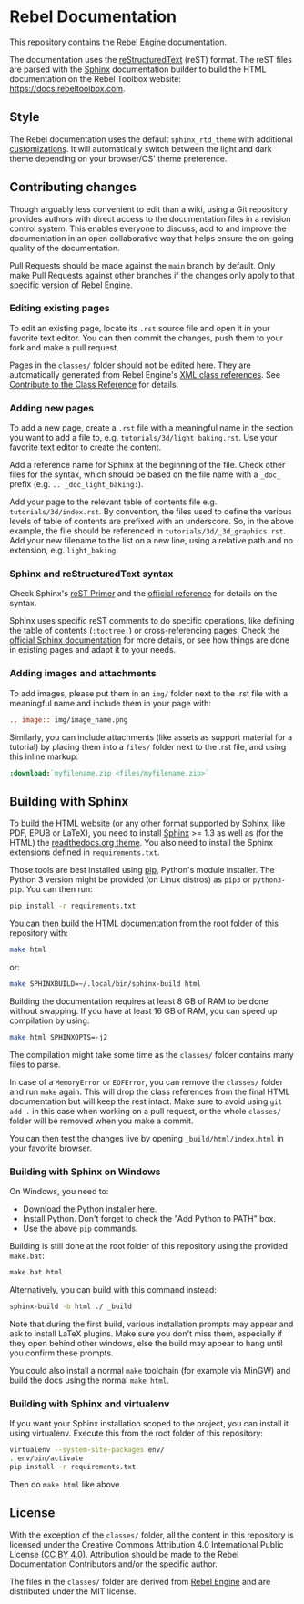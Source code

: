 # Rebel Documentation

This repository contains the [Rebel Engine](https://github.com/RebelToolbox/RebelEngine) documentation.

The documentation uses the [reStructuredText](https://docutils.sourceforge.io/rst.html) (reST) format. The reST files are parsed with the [Sphinx](https://www.sphinx-doc.org/) documentation builder to build the HTML documentation on the Rebel Toolbox website: https://docs.rebeltoolbox.com.

## Style

The Rebel documentation uses the default ``sphinx_rtd_theme`` with additional [customizations](_static/). It will automatically switch between the light and dark theme depending on your browser/OS' theme preference.

## Contributing changes

Though arguably less convenient to edit than a wiki, using a Git repository provides authors with direct access to the documentation files in a revision control system. This enables everyone to discuss, add to and improve the documentation in an open collaborative way that helps ensure the on-going quality of the documentation.

Pull Requests should be made against the `main` branch by default. Only make Pull Requests against other branches if the changes only apply to that specific version of Rebel Engine.

### Editing existing pages

To edit an existing page, locate its `.rst` source file and open it in your favorite text editor. You can then commit the changes, push them to your fork and make a pull request.

Pages in the `classes/` folder should not be edited here. They are automatically generated from Rebel Engine's [XML class references](https://github.com/RebelToolbox/RebelEngine/tree/main/doc/classes). See [Contribute to the Class Reference](https://docs.rebeltoolbox.com/en/latest/community/contributing/updating_the_class_reference.html) for details.

### Adding new pages

To add a new page, create a `.rst` file with a meaningful name in the section you want to add a file to, e.g. `tutorials/3d/light_baking.rst`. Use your favorite text editor to create the content.

Add a reference name for Sphinx at the beginning of the file. Check other files for the syntax, which should be based on the file name with a `_doc_` prefix (e.g. `.. _doc_light_baking:`).

Add your page to the relevant table of contents file e.g. `tutorials/3d/index.rst`. By convention, the files used to define the various levels of table of contents are prefixed with an underscore. So, in the above example, the file should be referenced in `tutorials/3d/_3d_graphics.rst`. Add your new filename to the list on a new line, using a relative path and no extension, e.g. `light_baking`.

### Sphinx and reStructuredText syntax

Check Sphinx's [reST Primer](https://www.sphinx-doc.org/en/stable/rest.html) and the [official reference](http://docutils.sourceforge.net/rst.html) for details on the syntax.

Sphinx uses specific reST comments to do specific operations, like defining the table of contents (`:toctree:`) or cross-referencing pages. Check the [official Sphinx documentation](https://www.sphinx-doc.org/en/stable/index.html) for more details, or see how things are done in existing pages and adapt it to your needs.

### Adding images and attachments

To add images, please put them in an `img/` folder next to the .rst file with a meaningful name and include them in your page with:
```rst
.. image:: img/image_name.png
```

Similarly, you can include attachments (like assets as support material for a tutorial) by placing them into a `files/` folder next to the .rst file, and using this inline markup:
```rst
:download:`myfilename.zip <files/myfilename.zip>`
```

## Building with Sphinx

To build the HTML website (or any other format supported by Sphinx, like PDF, EPUB or LaTeX), you need to install [Sphinx](https://www.sphinx-doc.org/) >= 1.3 as well as (for the HTML) the [readthedocs.org theme](https://github.com/snide/sphinx_rtd_theme). You also need to install the Sphinx extensions defined in `requirements.txt`.

Those tools are best installed using [pip](https://pip.pypa.io), Python's module installer. The Python 3 version might be provided (on Linux distros) as `pip3` or `python3-pip`. You can then run:

```sh
pip install -r requirements.txt
```

You can then build the HTML documentation from the root folder of this repository with:

```sh
make html
```

or:

```sh
make SPHINXBUILD=~/.local/bin/sphinx-build html
```

Building the documentation requires at least 8 GB of RAM to be done without swapping. If you have at least 16 GB of RAM, you can speed up compilation by using:

```bash
make html SPHINXOPTS=-j2
```

The compilation might take some time as the `classes/` folder contains many files to parse.

In case of a `MemoryError` or `EOFError`, you can remove the `classes/` folder and run `make` again. This will drop the class references from the final HTML documentation but will keep the rest intact. Make sure to avoid using `git add .` in this case when working on a pull request, or the whole `classes/` folder will be removed when you make a commit.

You can then test the changes live by opening `_build/html/index.html` in your favorite browser.

### Building with Sphinx on Windows

On Windows, you need to:
* Download the Python installer [here](https://www.python.org/downloads/).
* Install Python. Don't forget to check the "Add Python to PATH" box.
* Use the above `pip` commands.

Building is still done at the root folder of this repository using the provided `make.bat`:
```sh
make.bat html
```

Alternatively, you can build with this command instead:
```sh
sphinx-build -b html ./ _build
```

Note that during the first build, various installation prompts may appear and ask to install LaTeX plugins.
Make sure you don't miss them, especially if they open behind other windows, else the build may appear to hang until you confirm these prompts.

You could also install a normal `make` toolchain (for example via MinGW) and build the docs using the normal `make html`.

### Building with Sphinx and virtualenv

If you want your Sphinx installation scoped to the project, you can install it using virtualenv.
Execute this from the root folder of this repository:

```sh
virtualenv --system-site-packages env/
. env/bin/activate
pip install -r requirements.txt
```

Then do `make html` like above.

## License

With the exception of the `classes/` folder, all the content in this repository is licensed under the Creative Commons Attribution 4.0 International Public License ([CC BY 4.0](https://creativecommons.org/licenses/by/4.0/)). Attribution should be made to the Rebel Documentation Contributors and/or the specific author.

The files in the `classes/` folder are derived from [Rebel Engine](https://github.com/RebelToolbox/RebelEngine) and are distributed under the MIT license.
